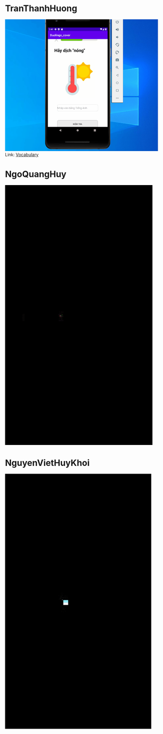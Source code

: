 # TranThanhHuong 
![](TranThanhHuong.gif)
Link: [Vocabulary](https://github.com/huyanngo/ELT3097-1-2020/blob/master/23/Duolingo_cover/app/src/main/java/com/example/duolingo_cover/Vocabulary.java)

# NgoQuangHuy 
![](NgoQuangHuy.gif)

# NguyenVietHuyKhoi 
![](NguyenVietHuyKhoi.gif)
